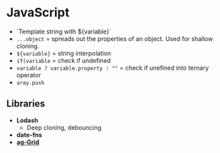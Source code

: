 # JavaScript

* \`Template string with ${variable}\`
* `...object` = spreads out the properties of an object. Used for shallow cloning.
* `${variable}` = string interpolation
* `if(variable` = check if undefined
* `variable ? variable.property : ""` = check if unefined into ternary operator
* `aray.push`

## Libraries

* **Lodash**
  * Deep cloning, debouncing
* **date-fns**
* [**ag-Grid**](https://www.ag-grid.com/javascript-grid-cell-editing/)

